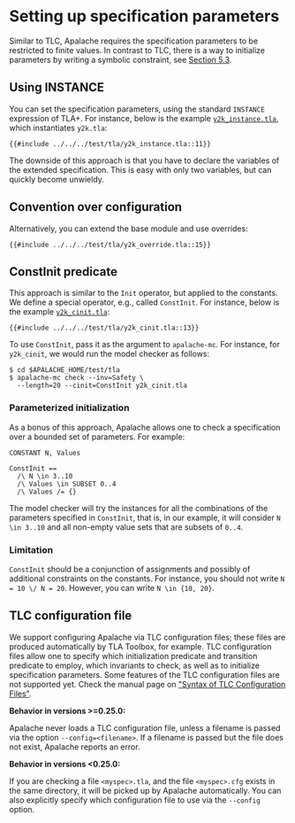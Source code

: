 # Setting up specification parameters

Similar to TLC, Apalache requires the specification parameters to be restricted
to finite values. In contrast to TLC, there is a way to initialize parameters
by writing a symbolic constraint, see [Section 5.3](#ConstInit).

## Using INSTANCE

You can set the specification parameters, using the standard `INSTANCE`
expression of TLA+. For instance, below is the example
[`y2k_instance.tla`](https://github.com/informalsystems/apalache/blob/main/test/tla/y2k_instance.tla),
which instantiates `y2k.tla`:

```tla
{{#include ../../../test/tla/y2k_instance.tla::11}}
```

The downside of this approach is that you have to declare the variables of the
extended specification. This is easy with only two variables, but can quickly
become unwieldy.

## Convention over configuration

Alternatively, you can extend the base module and use overrides:

```tla
{{#include ../../../test/tla/y2k_override.tla::15}}
```

<a name="ConstInit"></a>
## ConstInit predicate

This approach is similar to the ``Init`` operator, but applied to the
constants. We define a special operator, e.g., called ``ConstInit``. For
instance, below is the example
[`y2k_cinit.tla`](https://github.com/informalsystems/apalache/blob/main/test/tla/y2k_cinit.tla):

```tla
{{#include ../../../test/tla/y2k_cinit.tla::13}}
```

To use `ConstInit`, pass it as the argument to `apalache-mc`. For instance, for
`y2k_cinit`, we would run the model checker as follows:

```tla
$ cd $APALACHE_HOME/test/tla
$ apalache-mc check --inv=Safety \
  --length=20 --cinit=ConstInit y2k_cinit.tla
```

### Parameterized initialization

As a bonus of this approach, Apalache allows one to check a specification over a
bounded set of parameters. For example:

```tla
CONSTANT N, Values

ConstInit ==
  /\ N \in 3..10
  /\ Values \in SUBSET 0..4
  /\ Values /= {}
```

The model checker will try the instances for all the combinations of
the parameters specified in ``ConstInit``, that is, in our example, it will
consider ``N \in 3..10`` and all non-empty value sets that are subsets of ``0..4``.

### Limitation

``ConstInit`` should be a conjunction of assignments and possibly of additional
constraints on the constants. For instance, you should not write `N = 10 \/ N =
20`. However, you can write `N \in {10, 20}`.

## TLC configuration file

We support configuring Apalache via TLC configuration files; these files are
produced automatically by TLA Toolbox, for example. TLC configuration files
allow one to specify which initialization predicate and transition predicate to
employ, which invariants to check, as well as to initialize specification
parameters. Some features of the TLC configuration files are not supported yet.
Check the manual page on ["Syntax of TLC Configuration Files"](./tlc-config.md).

**Behavior in versions >=0.25.0:**

Apalache never loads a TLC configuration file, unless a filename is passed
via the option `--config=<filename>`. If a filename is passed but the file
does not exist, Apalache reports an error.

**Behavior in versions <0.25.0:**

If you are checking a file `<myspec>.tla`, and the file `<myspec>.cfg` exists in
the same directory, it will be picked up by Apalache automatically. You can also
explicitly specify which configuration file to use via the `--config` option.

